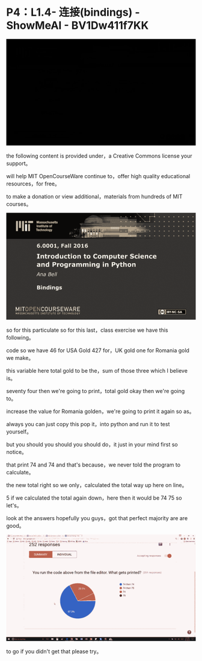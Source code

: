 # P4：L1.4- 连接(bindings) - ShowMeAI - BV1Dw411f7KK

![](img/beac0b39c0e1201374ae879f733c9b96_0.png)

the following content is provided under，a Creative Commons license your support。

will help MIT OpenCourseWare continue to，offer high quality educational resources，for free。

to make a donation or view additional，materials from hundreds of MIT courses。



![](img/beac0b39c0e1201374ae879f733c9b96_2.png)

so for this particulate so for this last，class exercise we have this following。

code so we have 46 for USA Gold 427 for，UK gold one for Romania gold we make。

this variable here total gold to be the，sum of those three which I believe is。

seventy four then we're going to print，total gold okay then we're going to。

increase the value for Romania golden，we're going to print it again so as。

always you can just copy this pop it，into python and run it to test yourself。

but you should you should you should do，it just in your mind first so notice。

that print 74 and 74 and that's because，we never told the program to calculate。

the new total right so we only，calculated the total way up here on line。

5 if we calculated the total again down，here then it would be 74 75 so let's。

look at the answers hopefully you guys，got that perfect majority are are good。



![](img/beac0b39c0e1201374ae879f733c9b96_4.png)

to go if you didn't get that please try。